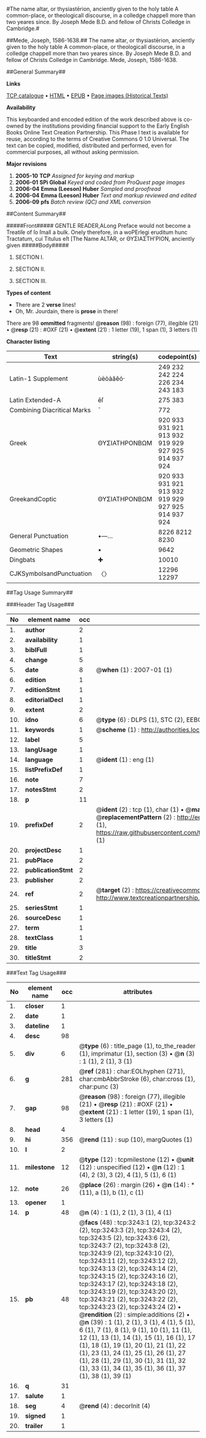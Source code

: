 #The name altar, or thysiastērion, anciently given to the holy table A common-place, or theologicall discourse, in a colledge chappell more than two yeares since. By Joseph Mede B.D. and fellow of Christs Colledge in Cambridge.#

##Mede, Joseph, 1586-1638.##
The name altar, or thysiastērion, anciently given to the holy table A common-place, or theologicall discourse, in a colledge chappell more than two yeares since. By Joseph Mede B.D. and fellow of Christs Colledge in Cambridge.
Mede, Joseph, 1586-1638.

##General Summary##

**Links**

[TCP catalogue](http://www.ota.ox.ac.uk/tcp/)  • 
[HTML](http://tei.it.ox.ac.uk/tcp/Texts-HTML/free/A07/A07384.html)  • 
[EPUB](http://tei.it.ox.ac.uk/tcp/Texts-EPUB/free/A07/A07384.epub) • 
[Page images (Historical Texts)](https://data.historicaltexts.jisc.ac.uk/view?pubId=eebo-99838853e&pageId=eebo-99838853e-3243-1)

**Availability**

This keyboarded and encoded edition of the
	       work described above is co-owned by the institutions
	       providing financial support to the Early English Books
	       Online Text Creation Partnership. This Phase I text is
	       available for reuse, according to the terms of Creative
	       Commons 0 1.0 Universal. The text can be copied,
	       modified, distributed and performed, even for
	       commercial purposes, all without asking permission.

**Major revisions**

1. __2005-10__ __TCP__ *Assigned for keying and markup*
1. __2006-01__ __SPi Global__ *Keyed and coded from ProQuest page images*
1. __2006-04__ __Emma (Leeson) Huber__ *Sampled and proofread*
1. __2006-04__ __Emma (Leeson) Huber__ *Text and markup reviewed and edited*
1. __2006-09__ __pfs__ *Batch review (QC) and XML conversion*

##Content Summary##

#####Front#####
GENTLE READER,ALong Preface would not become a Treatiſe of ſo ſmall a bulk. Onely therefore, in a woPErlegi eruditum hunc Tractatum, cui Titulus eſt [The Name ALTAR, or ΘΥΣΙΑΣΤΗ'ΡΙΟΝ, anciently given 
#####Body#####

1. SECTION I.

1. SECTION II.

1. SECTION III.

**Types of content**

  * There are 2 **verse** lines!
  * Oh, Mr. Jourdain, there is **prose** in there!

There are 98 **ommitted** fragments! 
 @__reason__ (98) : foreign (77), illegible (21)  •  @__resp__ (21) : #OXF (21)  •  @__extent__ (21) : 1 letter (19), 1 span (1), 3 letters (1)

**Character listing**


|Text|string(s)|codepoint(s)|
|---|---|---|
|Latin-1 Supplement|ùèòàâêó·|249 232 242 224 226 234 243 183|
|Latin Extended-A|ēſ|275 383|
|Combining             Diacritical Marks|̄|772|
|Greek|ΘΥΣΙΑΤΗΡΟΝΒΩΜ|920 933 931 921 913 932 919 929 927 925 914 937 924|
|GreekandCoptic|ΘΥΣΙΑΤΗΡΟΝΒΩΜ|920 933 931 921 913 932 919 929 927 925 914 937 924|
|General Punctuation|•—…|8226 8212 8230|
|Geometric Shapes|▪|9642|
|Dingbats|✚|10010|
|CJKSymbolsandPunctuation|〈〉|12296 12297|

##Tag Usage Summary##

###Header Tag Usage###

|No|element name|occ|attributes|
|---|---|---|---|
|1.|__author__|2||
|2.|__availability__|1||
|3.|__biblFull__|1||
|4.|__change__|5||
|5.|__date__|8| @__when__ (1) : 2007-01 (1)|
|6.|__edition__|1||
|7.|__editionStmt__|1||
|8.|__editorialDecl__|1||
|9.|__extent__|2||
|10.|__idno__|6| @__type__ (6) : DLPS (1), STC (2), EEBO-CITATION (1), PROQUEST (1), VID (1)|
|11.|__keywords__|1| @__scheme__ (1) : http://authorities.loc.gov/ (1)|
|12.|__label__|5||
|13.|__langUsage__|1||
|14.|__language__|1| @__ident__ (1) : eng (1)|
|15.|__listPrefixDef__|1||
|16.|__note__|7||
|17.|__notesStmt__|2||
|18.|__p__|11||
|19.|__prefixDef__|2| @__ident__ (2) : tcp (1), char (1)  •  @__matchPattern__ (2) : ([0-9\-]+):([0-9IVX]+) (1), (.+) (1)  •  @__replacementPattern__ (2) : http://eebo.chadwyck.com/downloadtiff?vid=$1&page=$2 (1), https://raw.githubusercontent.com/textcreationpartnership/Texts/master/tcpchars.xml#$1 (1)|
|20.|__projectDesc__|1||
|21.|__pubPlace__|2||
|22.|__publicationStmt__|2||
|23.|__publisher__|2||
|24.|__ref__|2| @__target__ (2) : https://creativecommons.org/publicdomain/zero/1.0/ (1), http://www.textcreationpartnership.org/docs/. (1)|
|25.|__seriesStmt__|1||
|26.|__sourceDesc__|1||
|27.|__term__|1||
|28.|__textClass__|1||
|29.|__title__|3||
|30.|__titleStmt__|2||


###Text Tag Usage###

|No|element name|occ|attributes|
|---|---|---|---|
|1.|__closer__|1||
|2.|__date__|1||
|3.|__dateline__|1||
|4.|__desc__|98||
|5.|__div__|6| @__type__ (6) : title_page (1), to_the_reader (1), imprimatur (1), section (3)  •  @__n__ (3) : 1 (1), 2 (1), 3 (1)|
|6.|__g__|281| @__ref__ (281) : char:EOLhyphen (271), char:cmbAbbrStroke (6), char:cross (1), char:punc (3)|
|7.|__gap__|98| @__reason__ (98) : foreign (77), illegible (21)  •  @__resp__ (21) : #OXF (21)  •  @__extent__ (21) : 1 letter (19), 1 span (1), 3 letters (1)|
|8.|__head__|4||
|9.|__hi__|356| @__rend__ (11) : sup (10), margQuotes (1)|
|10.|__l__|2||
|11.|__milestone__|12| @__type__ (12) : tcpmilestone (12)  •  @__unit__ (12) : unspecified (12)  •  @__n__ (12) : 1 (4), 2 (3), 3 (2), 4 (1), 5 (1), 6 (1)|
|12.|__note__|26| @__place__ (26) : margin (26)  •  @__n__ (14) : * (11), a (1), b (1), c (1)|
|13.|__opener__|1||
|14.|__p__|48| @__n__ (4) : 1 (1), 2 (1), 3 (1), 4 (1)|
|15.|__pb__|48| @__facs__ (48) : tcp:3243:1 (2), tcp:3243:2 (2), tcp:3243:3 (2), tcp:3243:4 (2), tcp:3243:5 (2), tcp:3243:6 (2), tcp:3243:7 (2), tcp:3243:8 (2), tcp:3243:9 (2), tcp:3243:10 (2), tcp:3243:11 (2), tcp:3243:12 (2), tcp:3243:13 (2), tcp:3243:14 (2), tcp:3243:15 (2), tcp:3243:16 (2), tcp:3243:17 (2), tcp:3243:18 (2), tcp:3243:19 (2), tcp:3243:20 (2), tcp:3243:21 (2), tcp:3243:22 (2), tcp:3243:23 (2), tcp:3243:24 (2)  •  @__rendition__ (2) : simple:additions (2)  •  @__n__ (39) : 1 (1), 2 (1), 3 (1), 4 (1), 5 (1), 6 (1), 7 (1), 8 (1), 9 (1), 10 (1), 11 (1), 12 (1), 13 (1), 14 (1), 15 (1), 16 (1), 17 (1), 18 (1), 19 (1), 20 (1), 21 (1), 22 (1), 23 (1), 24 (1), 25 (1), 26 (1), 27 (1), 28 (1), 29 (1), 30 (1), 31 (1), 32 (1), 33 (1), 34 (1), 35 (1), 36 (1), 37 (1), 38 (1), 39 (1)|
|16.|__q__|31||
|17.|__salute__|1||
|18.|__seg__|4| @__rend__ (4) : decorInit (4)|
|19.|__signed__|1||
|20.|__trailer__|1||
